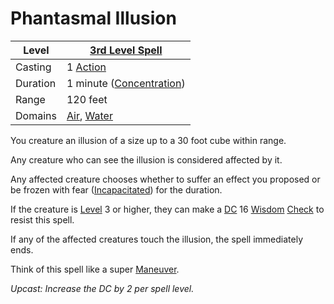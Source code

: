 # Phantasmal Illusion

|Level|[3rd Level Spell](../../../Spell%20Level.md)|
|-----|---------------|
|Casting|1 [Action](../../../../Game%20Procedures/Action.md)|
|Duration|1 minute ([Concentration](../../../Concentration.md))|
|Range|120 feet|
|Domains|[Air](../../../Spell%20Domains/Air.md), [Water](../../../Spell%20Domains/Water.md)|

You creature an illusion of a size up to a 30 foot cube within range.

Any creature who can see the illusion is considered affected by it.

Any affected creature chooses whether to suffer an effect you proposed or be frozen with fear ([Incapacitated](../../../../Conditions/Incapacitated.md)) for the duration.

If the creature is [Level](../../../../Player%20Characters/Derived%20Statistics/Level.md) 3 or higher, they can make a [DC](../../../../Game%20Procedures/DC.md) 16 [Wisdom](../../../../Player%20Characters/Chosen%20Statistics/Wisdom.md) [Check](../../../../Game%20Procedures/Check.md) to resist this spell.

If any of the affected creatures touch the illusion, the spell immediately ends. 

Think of this spell like a super [Maneuver](../../../../Game%20Procedures/Maneuver.md).

*Upcast: Increase the DC by 2 per spell level.*
